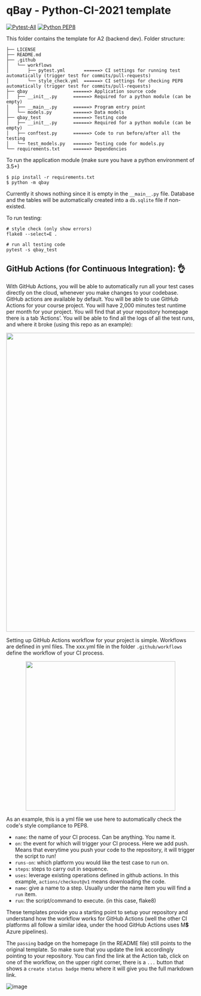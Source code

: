 # qBay - Python-CI-2021 template

[![Pytest-All](https://github.com/CISC-CMPE-327/Python-CI-2021/actions/workflows/pytest.yml/badge.svg)](https://github.com/CISC-CMPE-327/Python-CI-2021/actions/workflows/pytest.yml)
[![Python PEP8](https://github.com/CISC-CMPE-327/Python-CI-2021/actions/workflows/style_check.yml/badge.svg)](https://github.com/CISC-CMPE-327/Python-CI-2021/actions/workflows/style_check.yml)

This folder contains the template for A2 (backend dev). Folder structure:

```
├── LICENSE
├── README.md
├── .github
│   └── workflows
│       ├── pytest.yml       ======> CI settings for running test automatically (trigger test for commits/pull-requests)
│       └── style_check.yml  ======> CI settings for checking PEP8 automatically (trigger test for commits/pull-requests)
├── qbay                 ======> Application source code
│   ├── __init__.py      ======> Required for a python module (can be empty)
│   ├── __main__.py      ======> Program entry point
│   └── models.py        ======> Data models
├── qbay_test            ======> Testing code
│   ├── __init__.py      ======> Required for a python module (can be empty)
│   ├── conftest.py      ======> Code to run before/after all the testing
│   └── test_models.py   ======> Testing code for models.py
└── requirements.txt     ======> Dependencies
```

To run the application module (make sure you have a python environment of 3.5+)

```
$ pip install -r requirements.txt
$ python -m qbay
```

Currently it shows nothing since it is empty in the `__main__.py` file.
Database and the tables will be automatically created into a `db.sqlite` file if non-existed.

To run testing:

```
# style check (only show errors)
flake8 --select=E .  

# run all testing code 
pytest -s qbay_test

```
##  GitHub Actions (for Continuous Integration): :ok_hand:
With GitHub Actions, you will be able to automatically run all your test cases directly on the cloud, whenever you make changes to your codebase. GitHub actions are available by default. You will be able to use GitHub Actions for your course project. You will have 2,000 minutes test runtime per month for your project. You will find that at your repository homepage there is a tab ‘Actions’. You will be able to find all the logs of all the test runs, and where it broke (using this repo as an example): 

<p align="center">
  <img width="800"  src="https://user-images.githubusercontent.com/8474647/135193096-0f2068b9-e3cb-4197-ae8d-91c58f97aba8.png">
</p>

Setting up GitHub Actions workflow for your project is simple. Workflows are defined in yml files. The xxx.yml file in the folder `.github/workflows` define the workflow of your CI process. 

<p align="center">
  <img width="400"  src="https://user-images.githubusercontent.com/8474647/135193263-1bbf3e17-7d5e-4e2a-b864-3577ee00c5ac.png">
</p>

As an example, this is a yml file we use here to automatically check the code's style compliance to PEP8.

- `name`: the name of your CI process. Can be anything. You name it.
- `on`: the event for which will trigger your CI process. Here we add push. Means that everytime you push your code to the repository, it will trigger the script to run!
- `runs-on`: which platform you would like the test case to run on.
- `steps`: steps to carry out in sequence.
- `uses`: leverage existing operations defined in github actions. In this example, `actions/checkout@v1` means downloading the code.
- `name`: give a name to a step. Usually under the name item you will find a `run` item.
- `run`: the script/command to execute. (in this case, flake8)

These templates provide you a starting point to setup your repository and understand how the workflow works for GitHub Actions (well the other CI platforms all follow a similar idea, under the hood GitHub Actions uses M:heavy_dollar_sign: Azure pipelines). 

The `passing` badge on the homepage (in the README file) still points to the original template. So make sure that you update the link accordingly pointing to your repository.  You can find the link at the Action tab, click on one of the workflow, on the upper right corner, there is a `...` button that shows a `create status badge` menu where it will give you the full markdown link.

![image](https://user-images.githubusercontent.com/8474647/135193609-eb84b6f7-e825-4555-b096-69c353d4d71b.png)



